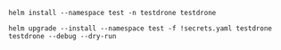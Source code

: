 `helm install --namespace test -n testdrone testdrone`

`helm upgrade --install --namespace test -f !secrets.yaml testdrone testdrone --debug --dry-run`